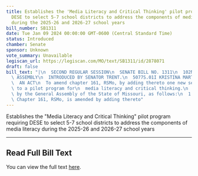 ```yaml
---
title: Establishes the 'Media Literacy and Critical Thinking' pilot program requiring
  DESE to select 5-7 school districts to address the components of media literacy
  during the 2025-26 and 2026-27 school years
bill_number: SB1311
date: Tue Jan 09 2024 00:00:00 GMT-0600 (Central Standard Time)
status: Introduced
chamber: Senate
sponsor: Unknown
vote_summary: Unavailable
legiscan_url: https://legiscan.com/MO/text/SB1311/id/2878071
draft: false
bill_text: "|\n  SECOND REGULAR SESSION\n  SENATE BILL NO. 1311\n  102ND GENERA L\
  \ ASSEMBLY\n  INTRODUCED BY SENATOR TRENT.\n  5077S.01I KRISTINA MARTIN, Secretary\n\
  \  AN ACT\n  To amend chapter 161, RSMo, by adding thereto one new section relating\
  \ to a pilot program for\n  media literacy and critical thinking.\n  Be it enacted\
  \ by the General Assembly of the State of Missouri, as follows:\n  1 Section A.\
  \ Chapter 161, RSMo, is amended by adding thereto"
---
```

Establishes the "Media Literacy and Critical Thinking" pilot program requiring DESE to select 5-7 school districts to address the components of media literacy during the 2025-26 and 2026-27 school years

---

## Read Full Bill Text

You can view the full text [here](https://legiscan.com/MO/text/SB1311/id/2878071).
